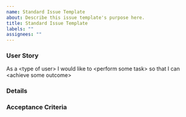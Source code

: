 ```yaml
---
name: Standard Issue Template
about: Describe this issue template's purpose here.
title: Standard Issue Template
labels: ""
assignees: ""
---
```


### User Story

<!-- Include a relevant user story to help others understand the purpose of the ticket -->

As a \<type of user\> I would like to \<perform some task\> so that I can \<achieve some outcome\>

### Details

<!-- Include any extra details needed to perform this ticket. Include any additional resources that would be helpful -->

### Acceptance Criteria

<!-- Include acceptance critiera for the ticket, ie. what must be done for this ticket to be considered "done" -->
